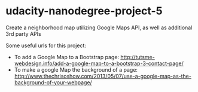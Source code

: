 # udacity-nanodegree-project-5
Create a neighborhood map utilizing Google Maps API, as well as additional 3rd party APIs

Some useful urls for this project:

- To add a Google Map to a Bootstrap page: http://tutsme-webdesign.info/add-a-google-map-to-a-bootstrap-3-contact-page/
- To make a google Map the background of a page: http://www.thechrisoshow.com/2013/05/07/use-a-google-map-as-the-background-of-your-webpage/


